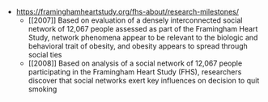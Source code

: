 - https://framinghamheartstudy.org/fhs-about/research-milestones/
    - [[2007]] Based on evaluation of a densely interconnected social network of 12,067 people assessed as part of the Framingham Heart Study, network phenomena appear to be relevant to the biologic and behavioral trait of obesity, and obesity appears to spread through social ties
    - [[2008]] Based on analysis of a social network of 12,067 people participating in the Framingham Heart Study (FHS), researchers discover that social networks exert key influences on decision to quit smoking
